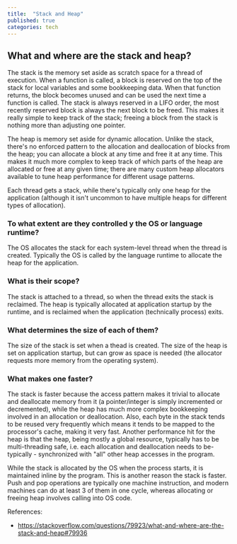 ```yaml
---
title:  "Stack and Heap"
published: true
categories: tech
---
```


## What and where are the stack and heap?

The stack is the memory set aside as scratch space for a thread of execution. When a function
is called, a block is reserved on the top of the stack for local variables and some
bookkeeping data. When that function returns, the block becomes unused and can be used the
next time a function is called. The stack is always reserved in a LIFO order,
the most recently reserved block is always the next block to be freed. This
makes it really simple to keep track of the stack; freeing a block from the
stack is nothing more than adjusting one pointer.

The heap is memory set aside for dynamic allocation. Unlike the stack, there's no enforced
pattern to the allocation and deallocation of blocks from the heap; you can allocate a
block at any time and free it at any time. This makes it much more complex to keep track
of which parts of the heap are allocated or free at any given time; there are many custom
heap allocators available to tune heap performance for different usage patterns.

Each thread gets a stack, while there's typically only one heap for the application
(although it isn't uncommon to have multiple heaps for different types of allocation).

### To what extent are they controlled y the OS or language runtime?

The OS allocates the stack for each system-level thread when the thread is created.
Typically the OS is called by the language runtime to allocate the heap for the
application.

### What is their scope?

The stack is attached to a thread, so when the thread exits the stack is reclaimed. The
heap is typically allocated at application startup by the runtime, and is reclaimed when
the application (technically process) exits.

### What determines the size of each of them?

The size of the stack is set when a thead is created. The size of the heap is set on
application startup, but can grow as space is needed (the allocator requests more memory
from the operating system).

### What makes one faster?

The stack is faster because the access pattern makes it trivial to allocate and deallocate
memory from it (a pointer/integer is simply incremented or decremented), while the heap
has much more complex bookkeeping involved in an allocation or deallocation. Also, each
byte in the stack tends to be reused very frequently which means it tends to be mapped to
the processor's cache, making it very fast. Another performance hit for the heap is that
the heap, being mostly a global resource, typically has to be multi-threading safe, i.e.
each allocation and deallocation needs to be- typically - synchronized with "all" other
heap accesses in the program.

While the stack is allocated by the OS when the process starts, it is maintained inline by
the program. This is another reason the stack is faster. Push and pop operations are
typically one machine instruction, and modern machines can do at least 3 of them in one
cycle, whereas allocating or freeing heap involves calling into OS code.

References:

- https://stackoverflow.com/questions/79923/what-and-where-are-the-stack-and-heap#79936
